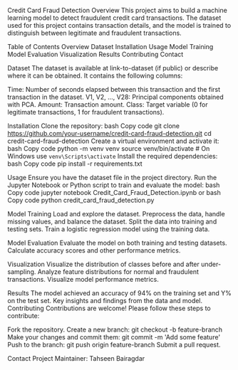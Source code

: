  Credit Card Fraud Detection
Overview
This project aims to build a machine learning model to detect fraudulent credit card transactions. The dataset used for this project contains transaction details, and the model is trained to distinguish between legitimate and fraudulent transactions.

Table of Contents
Overview
Dataset
Installation
Usage
Model Training
Model Evaluation
Visualization
Results
Contributing
Contact

Dataset
The dataset is available at link-to-dataset (if public) or describe where it can be obtained. It contains the following columns:

Time: Number of seconds elapsed between this transaction and the first transaction in the dataset.
V1, V2, ..., V28: Principal components obtained with PCA.
Amount: Transaction amount.
Class: Target variable (0 for legitimate transactions, 1 for fraudulent transactions).

Installation
Clone the repository:
bash
Copy code
git clone https://github.com/your-username/credit-card-fraud-detection.git
cd credit-card-fraud-detection
Create a virtual environment and activate it:
bash
Copy code
python -m venv venv
source venv/bin/activate  # On Windows use `venv\Scripts\activate`
Install the required dependencies:
bash
Copy code
pip install -r requirements.txt

Usage
Ensure you have the dataset file in the project directory.
Run the Jupyter Notebook or Python script to train and evaluate the model:
bash
Copy code
jupyter notebook Credit_Card_Fraud_Detection.ipynb
or
bash
Copy code
python credit_card_fraud_detection.py

Model Training
Load and explore the dataset.
Preprocess the data, handle missing values, and balance the dataset.
Split the data into training and testing sets.
Train a logistic regression model using the training data.

Model Evaluation
Evaluate the model on both training and testing datasets.
Calculate accuracy scores and other performance metrics.

Visualization
Visualize the distribution of classes before and after under-sampling.
Analyze feature distributions for normal and fraudulent transactions.
Visualize model performance metrics.

Results
The model achieved an accuracy of 94% on the training set and Y% on the test set.
Key insights and findings from the data and model.
Contributing
Contributions are welcome! Please follow these steps to contribute:

Fork the repository.
Create a new branch: git checkout -b feature-branch
Make your changes and commit them: git commit -m 'Add some feature'
Push to the branch: git push origin feature-branch
Submit a pull request.


Contact
Project Maintainer: Tahseen Bairagdar

